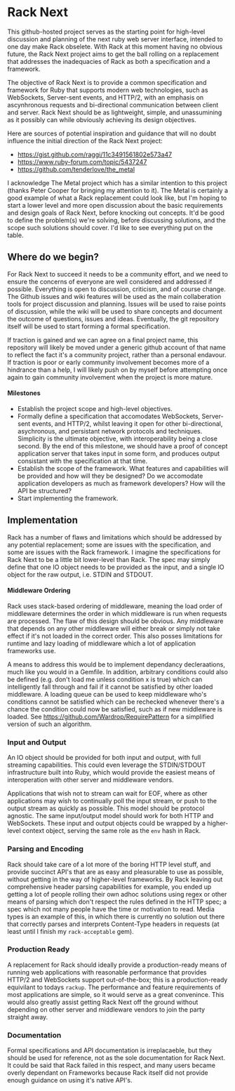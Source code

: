 Rack Next
=========
This github-hosted project serves as the starting point for high-level discussion and planning of the next ruby web server interface, intended to one day make Rack obselete. With Rack at this moment having no obvious future, the Rack Next project aims to get the ball rolling on a replacement that addresses the inadequacies of Rack as both a specification and a framework.

The objective of Rack Next is to provide a common specification and framework for Ruby that supports modern web technologies, such as WebSockets, Server-sent events, and HTTP/2, with an emphasis on ascynhronous requests and bi-directional communication between client and server. Rack Next should be as lightweight, simple, and unassumining as it possibly can while obviously achieving its design objectives.

Here are sources of potential inspiration and guidance that will no doubt influence the initial direction of the Rack Next project:

* https://gist.github.com/raggi/11c3491561802e573a47
* https://www.ruby-forum.com/topic/5437247
* https://github.com/tenderlove/the_metal

I acknowledge The Metal project which has a similar intention to this project (thanks Peter Cooper for bringing my attention to it). The Metal is certainly a good example of what a Rack replacement could look like, but I'm hoping to start a lower level and more open discussion about the basic requirements and design goals of Rack Next, before knocking out concepts. It'd be good to define the problem(s) we're solving, before discussing solutions, and the scope such solutions should cover. I'd like to see everything put on the table.

Where do we begin?
------------------
For Rack Next to succeed it needs to be a community effort, and we need to ensure the concerns of everyone are well considered and addressed if possible. Everything is open to discussion, criticism, and of course change. The Github issues and wiki features will be used as the main collaberation tools for project discussion and planning. Issues will be used to raise points of discussion, while the wiki will be used to share concepts and document the outcome of questions, issues and ideas. Eventually, the git repository itself will be used to start forming a formal specification.

If traction is gained and we can agree on a final project name, this repository will likely be moved under a generic github account of that name to reflect the fact it's a community project, rather than a personal endavour. If traction is poor or early community involvement becomes more of a hindrance than a help, I will likely push on by myself before attempting once again to gain community involvement when the project is more mature.

#### Milestones
* Establish the project scope and high-level objectives.
* Formally define a specification that accomodates WebSockets, Server-sent events, and HTTP/2, whilst leaving it open for other bi-directional, asychronous, and persistant network protocols and techniques. Simplicity is the ultimate objective, with interoperability being a close second. By the end of this milestone, we should have a proof of concept application server that takes input in some form, and produces output consistant with the specification at that time.
* Establish the scope of the framework. What features and capabilities will be provided and how will they be designed? Do we accomodate application developers as much as framework developers? How will the API be structured?
* Start implementing the framework.

Implementation
--------------
Rack has a number of flaws and limitations which should be addressed by any potential replacement; some are issues with the specification, and some are issues with the Rack framework. I imagine the specifications for Rack Next to be a little bit lower-level than Rack. The spec may simply define that one IO object needs to be provided as the input, and a single IO object for the raw output, i.e. STDIN and STDOUT.

#### Middleware Ordering
Rack uses stack-based ordering of middleware, meaning the load order of middleware determines the order in which middleware is run when requests are processed. The flaw of this design should be obvious. Any middleware that depends on any other middleware will either break or simply not take effect if it's not loaded in the correct order. This also posses limitations for runtime and lazy loading of middleware which a lot of application frameworks use.

A means to address this would be to implement dependancy decleraations, much like you would in a Gemfile. In addition, arbitrary conditions could also be defined (e.g. don't load me unless condition x is true) which can intelligently fall through and fail if it cannot be satisfied by other loaded middleware. A loading queue can be used to keep middleware who's conditions cannot be satisfied which can be rechecked whenever there's a chance the condition could now be satisfied, such as if new middleware is loaded. See https://github.com/Wardrop/RequirePattern for a simplified version of such an algorithm.

### Input and Output
An IO object should be provided for both input and output, with full streaming capabilities. This could even leverage the STDIN/STDOUT infrastructure built into Ruby, which would provide the easiest means of interoperation with other server and middleware vendors.

Applications that wish not to stream can wait for EOF, where as other applications may wish to continually poll the input stream, or push to the output stream as quickly as possible. This model should be protocol agnostic. The same input/output model should work for both HTTP and WebSockets. These input and output objects could be wrapped by a higher-level context object, serving the same role as the `env` hash in Rack.

### Parsing and Encoding
Rack should take care of a lot more of the boring HTTP level stuff, and provide succinct API's that are as easy and pleasurable to use as possible, without getting in the way of higher-level frameworks. By Rack leaving out comprehensive header parsing capabilities for example, you ended up getting a lot of people rolling their own adhoc solutions using regex or other means of parsing which don't respect the rules defined in the HTTP spec; a spec which not many people have the time or motivation to read. Media types is an example of this, in which there is currently no solution out there that correctly parses and interprets Content-Type headers in requests (at least until I finish my `rack-acceptable` gem).

### Production Ready
A replacement for Rack should ideally provide a production-ready means of running web applications with reasonable performance that provides HTTP/2 and WebSockets support out-of-the-box; this is a production-ready equivilant to todays `rackup`. The performance and feature requirements of most applications are simple, so it would serve as a great convenince. This would also greatly assist getting Rack Next off the ground without depending on other server and middleware vendors to join the party straight away.

### Documentation
Formal specifications and API documentation is irreplacaeble, but they should be used for reference, not as the sole documentation for Rack Next. It could be said that Rack failed in this respect, and many users became overly dependant on Frameworks because Rack itself did not provide enough guidance on using it's native API's.
